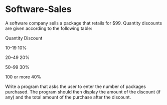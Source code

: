 # Software-Sales
A software company sells a package that retails for $99. Quantity discounts are given according
to the following table:


Quantity Discount

10–19 10%

20–49 20%

50–99 30%

100 or more 40%


Write a program that asks the user to enter the number of packages purchased. The program
should then display the amount of the discount (if any) and the total amount of the purchase
after the discount.

